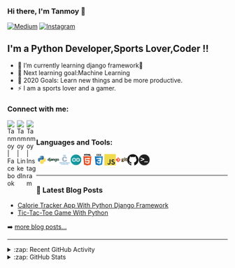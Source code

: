 ### Hi there, I'm Tanmoy 👋

[![Medium](https://img.shields.io/badge/medium-%2312100E.svg?&style=for-the-badge&logo=medium&logoColor=white)](https://medium.com/@tanmoy9920)
[![Instagram](	https://img.shields.io/badge/instagram-%23E4405F.svg?&style=for-the-badge&logo=instagram&logoColor=white)](https://www.instagram.com/tanmoy_sarkar_saikat/)





## I'm a Python Developer,Sports Lover,Coder !!


- 🌱 I’m currently learning django framework🤣
- 👯 Next learning goal:Machine Learning
- 🥅 2020 Goals: Learn new things and be more productive.
- ⚡ I am a sports lover and a gamer.


### Connect with me:


[<img align="left" alt="Tanmoy | Facebook" width="22px" src="https://cdn.jsdelivr.net/npm/simple-icons@v3/icons/facebook.svg" />][facebook]
[<img align="left" alt="Tanmoy | LinkedIn" width="22px" src="https://cdn.jsdelivr.net/npm/simple-icons@v3/icons/linkedin.svg" />][linkedin]
[<img align="left" alt="Tanmoy | Instagram" width="22px" src="https://cdn.jsdelivr.net/npm/simple-icons@v3/icons/instagram.svg" />][instagram]

<br />

### Languages and Tools:

<img align="left" alt="Python" width="26px" src="https://raw.githubusercontent.com/github/explore/80688e429a7d4ef2fca1e82350fe8e3517d3494d/topics/python/python.png" />

<img align="left" alt="Django" width="26px" src="https://raw.githubusercontent.com/github/explore/80688e429a7d4ef2fca1e82350fe8e3517d3494d/topics/django/django.png" />

<img align="left" alt="C" width="26px" src="https://raw.githubusercontent.com/github/explore/80688e429a7d4ef2fca1e82350fe8e3517d3494d/topics/c/c.png" />

<img align="left" alt="Arduino" width="26px" src="https://raw.githubusercontent.com/github/explore/80688e429a7d4ef2fca1e82350fe8e3517d3494d/topics/arduino/arduino.png" />


<img align="left" alt="HTML5" width="26px" src="https://raw.githubusercontent.com/github/explore/80688e429a7d4ef2fca1e82350fe8e3517d3494d/topics/html/html.png" />
<img align="left" alt="CSS3" width="26px" src="https://raw.githubusercontent.com/github/explore/80688e429a7d4ef2fca1e82350fe8e3517d3494d/topics/css/css.png" />

<img align="left" alt="JavaScript" width="26px" src="https://raw.githubusercontent.com/github/explore/80688e429a7d4ef2fca1e82350fe8e3517d3494d/topics/javascript/javascript.png" />

<img align="left" alt="Git" width="26px" src="https://raw.githubusercontent.com/github/explore/80688e429a7d4ef2fca1e82350fe8e3517d3494d/topics/git/git.png" />
<img align="left" alt="GitHub" width="26px" src="https://raw.githubusercontent.com/github/explore/78df643247d429f6cc873026c0622819ad797942/topics/github/github.png" />
<img align="left" alt="Terminal" width="26px" src="https://raw.githubusercontent.com/github/explore/80688e429a7d4ef2fca1e82350fe8e3517d3494d/topics/terminal/terminal.png" />

<br />
<br />

---

### 📕 Latest Blog Posts

<!-- BLOG-POST-LIST:START -->
- [Calorie Tracker App With Python Django Framework](https://medium.com/dev-genius/calorie-tracker-app-with-python-django-framework-cc86dc2046e8?source=rss-df3c6610d16e------2)
- [Tic-Tac-Toe Game With Python](https://medium.com/analytics-vidhya/tic-tac-toe-game-with-python-6934236fe802?source=rss-df3c6610d16e------2)
<!-- BLOG-POST-LIST:END -->

➡️ [more blog posts...](https://medium.com/@tanmoy9920)

---

<details>
  <summary>:zap: Recent GitHub Activity</summary>
  
<!--START_SECTION:activity-->

<!--END_SECTION:activity-->

</details>

<details>
  <summary>:zap: GitHub Stats</summary>

  <img align="left" alt="Tanmoy's GitHub Stats" src="https://github-readme-stats.codestackr.vercel.app/api?username=Tanmoy-Sarkar&show_icons=true&hide_border=true" />

</details>




[youtube]: https://youtube.com/codeSTACKr
[instagram]: https://www.instagram.com/tanmoy_sarkar_saikat/
[facebook]: https://www.facebook.com/tanmoy.sarkar.4085/
[linkedin]: https://www.linkedin.com/in/tanmoy-sarkar-30857b134/
